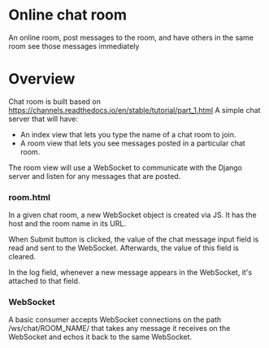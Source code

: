 # Online chat room
An online room, post messages to the room, and have others in the same room see those messages immediately

# Overview
Chat room is built based on https://channels.readthedocs.io/en/stable/tutorial/part_1.html
A simple chat server that will have:
- An index view that lets you type the name of a chat room to join.
- A room view that lets you see messages posted in a particular chat room.

The room view will use a WebSocket to communicate with the Django server and listen for any messages that are posted.

### room.html
In a given chat room, a new WebSocket object is created via JS. It has the host and the room name in its URL.

When Submit button is clicked, the value of the chat message input field is read and sent to 
the WebSocket. Afterwards, the value of this field is cleared.

In the log field, whenever a new message appears in the WebSocket, it's attached to that field.

### WebSocket 
A basic consumer accepts WebSocket connections on the path /ws/chat/ROOM_NAME/ that takes any message it receives on 
the WebSocket and echos it back to the same WebSocket.
